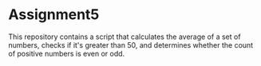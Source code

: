 # Assignment5
This repository contains a script that calculates the average of a set of numbers, checks if it's greater than 50, and determines whether the count of positive numbers is even or odd.